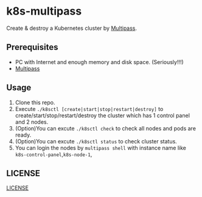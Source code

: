 # k8s-multipass

Create & destroy a Kubernetes cluster by [Multipass](https://multipass.run).

## Prerequisites

* PC with Internet and enough memory and disk space. (Seriously!!!)
* [Multipass](https://multipass.run/)

## Usage

1. Clone this repo.
2. Execute `./k8sctl [create|start|stop|restart|destroy]` to create/start/stop/restart/destroy the cluster which has 1 control panel and 2 nodes.
3. (Option)You can excute `./k8sctl check` to check all nodes and pods are ready.
4. (Option)You can excute `./k8sctl status` to check cluster status.
5. You can login the nodes by `multipass shell` with instance name like `k8s-control-panel`,`k8s-node-1`,

## LICENSE

[LICENSE](/LICENSE)
